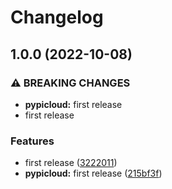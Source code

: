 # Changelog

## 1.0.0 (2022-10-08)


### ⚠ BREAKING CHANGES

* **pypicloud:** first release
* first release

### Features

* first release ([3222011](https://github.com/ptonini/docker-images/commit/322201130347a674e61d57b8c1f1d9e12f142f17))
* **pypicloud:** first release ([215bf3f](https://github.com/ptonini/docker-images/commit/215bf3f10f4363ad3af70e9dbea1e9597212a735))
